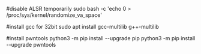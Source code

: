 #disable ALSR temporarily
sudo bash -c 'echo 0 > /proc/sys/kernel/randomize_va_space'

#install gcc for 32bit
sudo apt install gcc-multilib g++-multilib

#install pwntools
python3 -m pip install --upgrade pip
python3 -m pip install --upgrade pwntools
